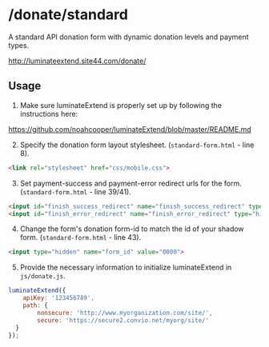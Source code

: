 /donate/standard
====================
A standard API donation form with dynamic donation levels and payment types.

http://luminateextend.site44.com/donate/

## Usage

1. Make sure luminateExtend is properly set up by following the instructions here:

https://github.com/noahcooper/luminateExtend/blob/master/README.md

2. Specify the donation form layout stylesheet. (`standard-form.html` - line 8).

```html
<link rel="stylesheet" href="css/mobile.css">
```

3. Set payment-success and payment-error redirect urls for the form. (`standard-form.html` - line 39/41).

```html
<input id="finish_success_redirect" name="finish_success_redirect" type="hidden" value="http://www.mysite.com/standard/payment-success.html" />
<input id="finish_error_redirect" name="finish_error_redirect" type="hidden" value="http://www.mysite.com/standard/payment-error.html" />
```

4. Change the form's donation form-id to match the id of your shadow form. (`standard-form.html` - line 43).

```html
<input type="hidden" name="form_id" value="0000">
```

5. Provide the necessary information to initialize luminateExtend in `js/donate.js`.

```javascript
luminateExtend({
    apiKey: '123456789', 
    path: {
        nonsecure: 'http://www.myorganization.com/site/', 
        secure: 'https://secure2.convio.net/myorg/site/'
  }
});
```
